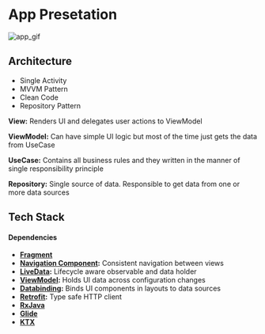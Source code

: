 # App Presetation
![app_gif](https://user-images.githubusercontent.com/83028055/196927182-b2765af0-cce8-436e-9d30-5fecec489079.gif)

## Architecture
- Single Activity
- MVVM Pattern
- Clean Code
- Repository Pattern

**View:** Renders UI and delegates user actions to ViewModel

**ViewModel:** Can have simple UI logic but most of the time just gets the data from UseCase

**UseCase:** Contains all business rules and they written in the manner of single responsibility principle

**Repository:** Single source of data. Responsible to get data from one or more data sources

## Tech Stack
#### Dependencies

- **[Fragment](https://developer.android.com/jetpack/androidx/releases/fragment)** 
- **[Navigation Component](https://developer.android.com/jetpack/androidx/releases/navigation):** Consistent navigation between views
- **[LiveData](https://developer.android.com/topic/libraries/architecture/livedata):** Lifecycle aware observable and data holder
- **[ViewModel](https://developer.android.com/topic/libraries/architecture/viewmodel):** Holds UI data across configuration changes
- **[Databinding](https://developer.android.com/topic/libraries/data-binding/):** Binds UI components in layouts to data sources
- **[Retrofit](https://github.com/square/retrofit):** Type safe HTTP client
- **[RxJava](https://developers.google.com/maps/documentation/android-sdk/rx)**
- **[Glide](https://github.com/bumptech/glide)**
- **[KTX](https://developer.android.com/kotlin/ktx)**

